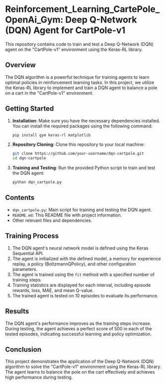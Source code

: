 # Reinforcement_Learning_CartePole_OpenAi_Gym: Deep Q-Network (DQN) Agent for CartPole-v1

This repository contains code to train and test a Deep Q-Network (DQN) agent on the "CartPole-v1" environment using the Keras-RL library.

## Overview

The DQN algorithm is a powerful technique for training agents to learn optimal policies in reinforcement learning tasks. In this project, we utilize the Keras-RL library to implement and train a DQN agent to balance a pole on a cart in the "CartPole-v1" environment.

## Getting Started

1. **Installation**:
   Make sure you have the necessary dependencies installed. You can install the required packages using the following command:
   ```bash
   pip install gym keras-rl matplotlib
   ```

2. **Repository Cloning**:
   Clone this repository to your local machine:
   ```bash
   git clone https://github.com/your-username/dqn-cartpole.git
   cd dqn-cartpole
   ```

3. **Training and Testing**:
   Run the provided Python script to train and test the DQN agent:
   ```bash
   python dqn_cartpole.py
   ```

## Contents

- `dqn_cartpole.py`: Main script for training and testing the DQN agent.
- `README.md`: This README file with project information.
- Other relevant files and dependencies.

## Training Process

1. The DQN agent's neural network model is defined using the Keras Sequential API.
2. The agent is initialized with the defined model, a memory for experience replay, a policy (BoltzmannQPolicy), and other configuration parameters.
3. The agent is trained using the `fit` method with a specified number of training steps.
4. Training statistics are displayed for each interval, including episode rewards, loss, MAE, and mean Q-value.
5. The trained agent is tested on 10 episodes to evaluate its performance.

## Results

The DQN agent's performance improves as the training steps increase. During testing, the agent achieves a perfect score of 500 in each of the tested episodes, indicating successful learning and policy optimization.

## Conclusion

This project demonstrates the application of the Deep Q-Network (DQN) algorithm to solve the "CartPole-v1" environment using the Keras-RL library. The agent learns to balance the pole on the cart effectively and achieves high performance during testing.

